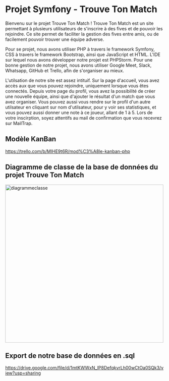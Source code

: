 # Projet Symfony - Trouve Ton Match

Bienvenu sur le projet Trouve Ton Match !
Trouve Ton Match est un site permettant à plusieurs utilisateurs de s'inscrire à des fives et de pouvoir les rejoindre. Ce site permet de faciliter la gestion des fives entre amis, ou de facilement pouvoir trouver une équipe adverse.

Pour se projet, nous avons utiliser PHP à travers le framework Symfony, CSS à travers le framework Bootstrap, ainsi que JavaScript et HTML.
L'IDE sur lequel nous avons développer notre projet est PHPStorm.
Pour une bonne gestion de notre projet, nous avons utiliser Google Meet, Slack, Whatsapp, GitHub et Trello, afin de s'organiser au mieux.

L'utilsation de notre site est assez intituif. Sur la page d'accueil, vous avez accès aux que vous pouvez rejoindre, uniquement lorsque vous êtes connectés. Depuis votre page du profil, vous avez la possibilité de créer une nouvelle équipe, ainsi que d'ajouter le résultat d'un match que vous avez organiser.
Vous pouvez aussi vous rendre sur le profil d'un autre utilsateur en cliquant sur nom d'utilsateur, pour y voir ses statistiques, et vous pouvez aussi donner une note à ce joueur, allant de 1 à 5.
Lors de votre inscirption, soyez attentifs au mail de confirmation que vous recevrez sur MailTrap.

## Modèle KanBan

https://trello.com/b/MIHE9t6R/mod%C3%A8le-kanban-php

## Diagramme de classe de la base de données du projet Trouve Ton Match
<img width="501" alt="diagrammeclasse" src="https://user-images.githubusercontent.com/113670994/232250100-0c2a9831-d45d-45b6-aede-7ff75a4bc993.png">

## Export de notre base de données en .sql

https://drive.google.com/file/d/1mtKWWxN_lP8DefqkvrLh00wCtOa0SQk3/view?usp=sharing
